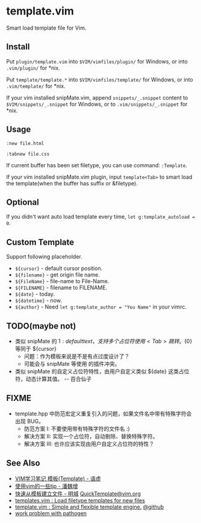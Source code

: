 
# template.vim

Smart load template file for Vim.

## Install
Put `plugin/template.vim` into `$VIM/vimfiles/plugin/` for Windows,
or into `.vim/plugin/` for *nix.

Put `template/template.*` into `$VIM/vimfiles/template/` for Windows,
or into `.vim/template/` for *nix.

If your vim installed snipMate.vim, append `snippets/_.snippet` content
to `$VIM/snippets/_.snippet` for Windows,
or to `.vim/snippets/_.snippet` for *nix.

## Usage
`:new file.html`

`:tabnew file.css`

If current buffer has been set filetype, you can use command: `:Template`.

If your vim installed snipMate.vim plugin, input `template<Tab>` to smart load
the template(when the buffer has suffix or &filetype).

## Optional
If you didn't want auto load template every time, `let g:template_autoload = 0`.

## Custom Template
Support following placeholder.

- `${cursor}` - default cursor position.
- `${filename}` - get origin file name.
- `${FileName}` - file-name to File-Name.
- `${FILENAME}` - filename to FILENAME.
- `${date}` - today.
- `${datetime}` - now.
- `${author}` - Need `let g:template_author = "You Name"` in your vimrc.

## TODO(maybe not)
- 类似 snipMate 的 ${1:default text}，支持多个占位符使用 <Tab> 跳转。${0} 等同于 ${cursor}
  - 问题：作为模板来说是不是有点过度设计了？
  - 可能会与 snipMate 等使用 <Tab> 的插件冲突。
- 类似 snipMate 的自定义占位符特性，由用户自定义类似 ${date} 这类占位符，动态计算其值。 -- 百合仙子

## FIXME
- template.hpp 中防范宏定义重复引入的问题，如果文件名中带有特殊字符会出现 BUG。
    - 防范方案 I: 不要使用带有特殊字符的文件名 :)
    - 解决方案 II: 实现一个占位符，自动剔除、替换特殊字符。
    - 解决方案 III: 也许应该实现由用户自定义占位符的特性？

## See Also
* [VIM学习笔记 模板(Template) - 语虚](http://yyq123.blogspot.com/2010/08/vim-template.html)
* [使用vim的一些tip - 潘魏增](http://panweizeng.com/archives/383)
* [快速从模板建立文件 - 明城](http://www.gracecode.com/archives/2414/)
    [QuickTemplate@vim.org](http://www.vim.org/scripts/script.php?script_id=2393)
* [templates.vim : Load filetype templates for new files](http://www.vim.org/scripts/script.php?script_id=1172)
* [template.vim : Simple and flexible template engine.](http://www.vim.org/scripts/script.php?script_id=2834)
    [@github](http://github.com/thinca/vim-template)
* [work problem with pathogen](https://twitter.com/#!/Leechael/status/26916538862796800)
